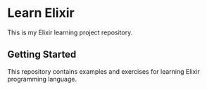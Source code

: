 # Learn Elixir

This is my Elixir learning project repository.

## Getting Started

This repository contains examples and exercises for learning Elixir programming language.
